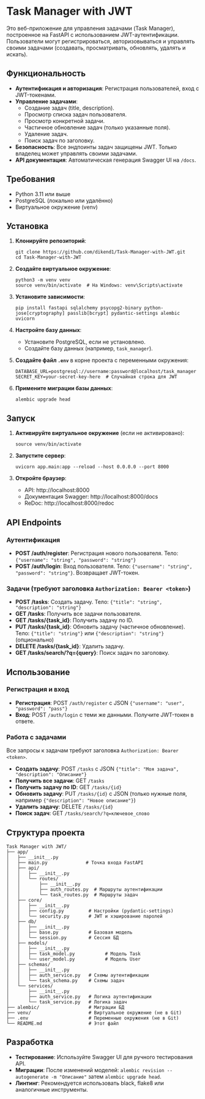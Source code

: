 # Task Manager with JWT

Это веб-приложение для управления задачами (Task Manager), построенное на FastAPI с использованием JWT-аутентификации. Пользователи могут регистрироваться, авторизовываться и управлять своими задачами (создавать, просматривать, обновлять, удалять и искать).

## Функциональность

- **Аутентификация и авторизация**: Регистрация пользователей, вход с JWT-токенами.
- **Управление задачами**:
  - Создание задач (title, description).
  - Просмотр списка задач пользователя.
  - Просмотр конкретной задачи.
  - Частичное обновление задач (только указанные поля).
  - Удаление задач.
  - Поиск задач по заголовку.
- **Безопасность**: Все эндпоинты задач защищены JWT. Только владелец может управлять своими задачами.
- **API документация**: Автоматическая генерация Swagger UI на `/docs`.

## Требования

- Python 3.11 или выше
- PostgreSQL (локально или удалённо)
- Виртуальное окружение (venv)

## Установка

1. **Клонируйте репозиторий**:
   ```
   git clone https://github.com/dikend1/Task-Manager-with-JWT.git
   cd Task-Manager-with-JWT
   ```

2. **Создайте виртуальное окружение**:
   ```
   python3 -m venv venv
   source venv/bin/activate  # На Windows: venv\Scripts\activate
   ```

3. **Установите зависимости**:
   ```
   pip install fastapi sqlalchemy psycopg2-binary python-jose[cryptography] passlib[bcrypt] pydantic-settings alembic uvicorn
   ```

4. **Настройте базу данных**:
   - Установите PostgreSQL, если не установлено.
   - Создайте базу данных (например, `task_manager`).

5. **Создайте файл `.env`** в корне проекта с переменными окружения:
   ```
   DATABASE_URL=postgresql://username:password@localhost/task_manager
   SECRET_KEY=your-secret-key-here  # Случайная строка для JWT
   ```

6. **Примените миграции базы данных**:
   ```
   alembic upgrade head
   ```

## Запуск

1. **Активируйте виртуальное окружение** (если не активировано):
   ```
   source venv/bin/activate
   ```

2. **Запустите сервер**:
   ```
   uvicorn app.main:app --reload --host 0.0.0.0 --port 8000
   ```

3. **Откройте браузер**:
   - API: http://localhost:8000
   - Документация Swagger: http://localhost:8000/docs
   - ReDoc: http://localhost:8000/redoc

## API Endpoints

### Аутентификация
- **POST /auth/register**: Регистрация нового пользователя. Тело: `{"username": "string", "password": "string"}`
- **POST /auth/login**: Вход пользователя. Тело: `{"username": "string", "password": "string"}`. Возвращает JWT-токен.

### Задачи (требуют заголовка `Authorization: Bearer <token>`)
- **POST /tasks**: Создать задачу. Тело: `{"title": "string", "description": "string"}`
- **GET /tasks**: Получить все задачи пользователя.
- **GET /tasks/{task_id}**: Получить задачу по ID.
- **PUT /tasks/{task_id}**: Обновить задачу (частичное обновление). Тело: `{"title": "string"}` или `{"description": "string"}` (опционально)
- **DELETE /tasks/{task_id}**: Удалить задачу.
- **GET /tasks/search/?q={query}**: Поиск задач по заголовку.

## Использование

### Регистрация и вход
- **Регистрация**: POST `/auth/register` с JSON `{"username": "user", "password": "pass"}`
- **Вход**: POST `/auth/login` с теми же данными. Получите JWT-токен в ответе.

### Работа с задачами
Все запросы к задачам требуют заголовка `Authorization: Bearer <token>`.

- **Создать задачу**: POST `/tasks` с JSON `{"title": "Моя задача", "description": "Описание"}`
- **Получить все задачи**: GET `/tasks`
- **Получить задачу по ID**: GET `/tasks/{id}`
- **Обновить задачу**: PUT `/tasks/{id}` с JSON (только нужные поля, например `{"description": "Новое описание"}`)
- **Удалить задачу**: DELETE `/tasks/{id}`
- **Поиск задач**: GET `/tasks/search/?q=ключевое_слово`

## Структура проекта

```
Task Manager with JWT/
├── app/
│   ├── __init__.py
│   ├── main.py              # Точка входа FastAPI
│   ├── api/
│   │   ├── __init__.py
│   │   └── routes/
│   │       ├── __init__.py
│   │       ├── auth_routes.py  # Маршруты аутентификации
│   │       └── task_routes.py  # Маршруты задач
│   ├── core/
│   │   ├── __init__.py
│   │   ├── config.py         # Настройки (pydantic-settings)
│   │   └── security.py       # JWT и хэширование паролей
│   ├── db/
│   │   ├── __init__.py
│   │   ├── base.py           # Базовая модель
│   │   └── session.py        # Сессия БД
│   ├── models/
│   │   ├── __init__.py
│   │   ├── task_model.py           # Модель Task
│   │   └── user_model.py           # Модель User
│   ├── schemas/
│   │   ├── __init__.py
│   │   ├── auth_service.py   # Схемы аутентификации
│   │   └── task_schema.py    # Схемы задач
│   └── services/
│       ├── __init__.py
│       ├── auth_service.py   # Логика аутентификации
│       └── task_service.py   # Логика задач
├── alembic/                  # Миграции БД
├── venv/                     # Виртуальное окружение (не в Git)
├── .env                      # Переменные окружения (не в Git)
└── README.md                 # Этот файл
```

## Разработка

- **Тестирование**: Используйте Swagger UI для ручного тестирования API.
- **Миграции**: После изменений моделей: `alembic revision --autogenerate -m "Описание"` затем `alembic upgrade head`.
- **Линтинг**: Рекомендуется использовать black, flake8 или аналогичные инструменты.


